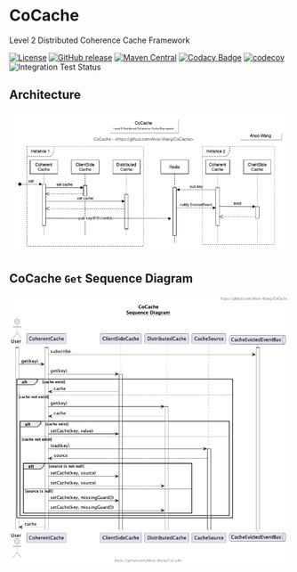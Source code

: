 # CoCache
Level 2 Distributed Coherence Cache Framework

[![License](https://img.shields.io/badge/license-Apache%202-4EB1BA.svg)](https://www.apache.org/licenses/LICENSE-2.0.html)
[![GitHub release](https://img.shields.io/github/release/Ahoo-Wang/CoCache.svg)](https://github.com/Ahoo-Wang/CoCache/releases)
[![Maven Central](https://maven-badges.herokuapp.com/maven-central/me.ahoo.cocache/cocache-core/badge.svg)](https://maven-badges.herokuapp.com/maven-central/me.ahoo.cocache/cocache-core)
[![Codacy Badge](https://app.codacy.com/project/badge/Grade/a2f3fd9b1e564fa3a3b558d1dfaf2a34)](https://www.codacy.com/gh/Ahoo-Wang/CoCache/dashboard?utm_source=github.com&amp;utm_medium=referral&amp;utm_content=Ahoo-Wang/CoCache&amp;utm_campaign=Badge_Grade)
[![codecov](https://codecov.io/gh/Ahoo-Wang/CoCache/branch/main/graph/badge.svg?token=NlFI44RCS4)](https://codecov.io/gh/Ahoo-Wang/CoCache)
![Integration Test Status](https://github.com/Ahoo-Wang/CoCache/actions/workflows/integration-test.yml/badge.svg)

## Architecture

<p align="center" style="text-align:center">
  <img src="document/Architecture.png"/>
</p>

## CoCache `Get` Sequence Diagram

<p align="center" style="text-align:center">
  <img src="document/CoCache-Get-Sequence-Diagram.png"/>
</p>
